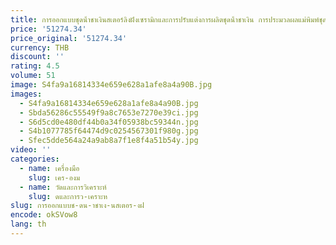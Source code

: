 ```yaml
---
title: การออกแบบชุดน้ําชาเงินสเตอร์ลิงฝังเซรามิกและการปรับแต่งการผลิตชุดน้ําชาเงิน การประมวลผลแม่พิมพ์ชุดน้ําชา
price: '51274.34'
price_original: '51274.34'
currency: THB
discount: ''
rating: 4.5
volume: 51
image: S4fa9a16814334e659e628a1afe8a4a90B.jpg
images:
  - S4fa9a16814334e659e628a1afe8a4a90B.jpg
  - Sbda56286c55549f9a8c7653e7270e39ci.jpg
  - S6d5cd0e480df44b0a34f05938bc59344n.jpg
  - S4b1077785f64474d9c0254567301f980g.jpg
  - Sfec5dde564a24a9ab8a7f1e8f4a51b54y.jpg
video: ''
categories:
  - name: เครื่องมือ
    slug: เคร-องม
  - name: วัดและการวิเคราะห์
    slug: ดและการว-เคราะห
slug: การออกแบบช-ดน-าชาเง-นสเตอร-งฝ
encode: okSVow8
lang: th
---
```

  